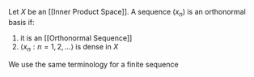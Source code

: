 Let $X$ be an [[Inner Product Space]]. A sequence $(x_{n})$ is an orthonormal basis if:
1. it is an [[Orthonormal Sequence]]
2. $\langle x_{n}:n=1,2,\dots \rangle$ is dense in $X$ 

We use the same terminology for a finite sequence
